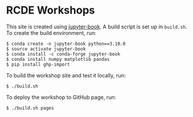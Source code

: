 # RCDE Workshops


This site is created using [jupyter-book](). A build script is set up in `build.sh`.
To create the build environment, run:

~~~
$ conda create -n jupyter-book python==3.10.0
$ source activate jupyter-book
$ conda install -c conda-forge jupyter-book
$ conda install numpy matplotlib pandas
$ pip install ghp-import
~~~

To build the workshop site and test it locally, run:

~~~
$ ./build.sh
~~~

To deploy the workshop to GitHub page, run:

~~~
$ ./build.sh pages
~~~
